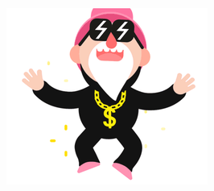 <div align="center">
	<img src="https://github.com/andronaft/andronaft/blob/main/main.gif" alt="YO">
</div>
